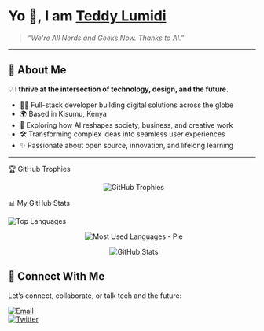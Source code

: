 # Yo 👋, I am [Teddy Lumidi](https://bio.link/teddylumidi)

> *“We're All Nerds and Geeks Now. Thanks to AI.”*

---

## 🚀 About Me

💡 **I thrive at the intersection of technology, design, and the future.**

- 👨‍💻 Full-stack developer building digital solutions across the globe  
- 🌍 Based in Kisumu, Kenya  
- 🔭 Exploring how AI reshapes society, business, and creative work  
- 🛠️ Transforming complex ideas into seamless user experiences  
- ✨ Passionate about open source, innovation, and lifelong learning

---

🏆 GitHub Trophies
<p align="center">
  <img src="https://github-profile-trophy.vercel.app/?username=teddylumidi&column=7&title_color=ffffff&icon_color=ffffff&text_color=ffffff&bg_color=000000" alt="GitHub Trophies" />
</p>

📊 My GitHub Stats
<td align="center">
 <img src="https://github-readme-stats.vercel.app/api/top-langs/?username=teddylumidi&hide=html&title_color=ffffff&icon_color=ffffff&text_color=ffffff&bg_color=000000" alt="Top Languages" />
</td>

<p align="center">
  <img src="https://github-readme-stats.vercel.app/api/top-langs/?username=teddylumidi&layout=donut&hide_border=true&title_color=ffffff&text_color=ffffff&bg_color=000000" alt="Most Used Languages - Pie" />
</p>

<p align="center">
  <img src="https://github-readme-stats.vercel.app/api?username=teddylumidi&show_icons=true&count_private=true&hide_border=true&title_color=ffffff&icon_color=ffffff&text_color=ffffff&bg_color=000000" alt="GitHub Stats" />
</p>

## 💬 Connect With Me

Let’s connect, collaborate, or talk tech and the future:

[![Email](https://img.shields.io/badge/Email-lumiditeddy%40gmail.com-red?style=for-the-badge&logo=gmail)](mailto:lumiditeddy@gmail.com)  
[![Twitter](https://img.shields.io/badge/Twitter-@teddylumidi-blue?style=for-the-badge&logo=twitter)](https://twitter.com/teddylumidi)
